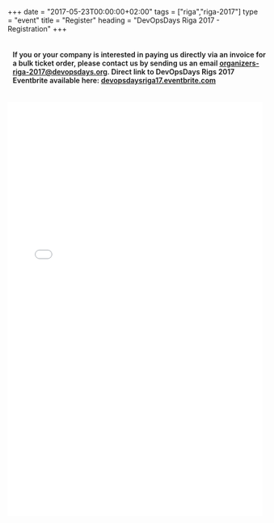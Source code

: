 +++
date = "2017-05-23T00:00:00+02:00"
tags = ["riga","riga-2017"]
type = "event"
title = "Register"
heading = "DevOpsDays Riga 2017 - Registration"
+++

<style type="text/css">
.full_width { width: 100%; text-align: left;}
.info_text 	{ max-width: 1080px; padding: 10px; font-weight: 600; margin: 24px auto;}
</style>

<div class="full_width info_text">
  If you or your company is interested in paying us directly via an invoice for a bulk ticket order, please contact us by sending us an email <a href="mailto:organizers-riga-2017@devopsdays.org">organizers-riga-2017@devopsdays.org</a>. Direct link to DevOpsDays Rigs 2017 Eventbrite available here: <a href="https://devopsdaysriga17.eventbrite.com">devopsdaysriga17.eventbrite.com</a>
</div>

<div class="full_width">
<iframe src="//eventbrite.com/tickets-external?eid=34950541009&amp;ref=etckt" width="100%" height="820" frameborder="0" marginwidth="5" marginheight="5" scrolling="auto"></iframe>
</div>
